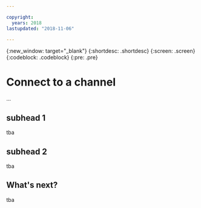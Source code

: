 ```yaml
---

copyright:
  years: 2018
lastupdated: "2018-11-06"

---
```


{:new_window: target="_blank"}
{:shortdesc: .shortdesc}
{:screen: .screen}
{:codeblock: .codeblock}
{:pre: .pre}

# Connect to a channel

...

## subhead 1
tba

## subhead 2
tba

## What's next?
tba
